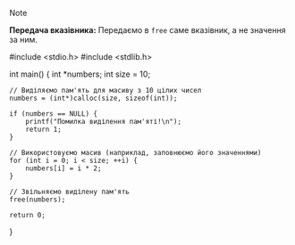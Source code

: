 >[!Note]
>**Передача вказівника:** Передаємо в `free` саме вказівник, а не значення за ним.

#include <stdio.h>
#include <stdlib.h>

int main() {
    int *numbers;
    int size = 10;

    // Виділяємо пам'ять для масиву з 10 цілих чисел
    numbers = (int*)calloc(size, sizeof(int));

    if (numbers == NULL) {
        printf("Помилка виділення пам'яті!\n");
        return 1;
    }

    // Використовуємо масив (наприклад, заповнюємо його значеннями)
    for (int i = 0; i < size; ++i) {
        numbers[i] = i * 2;
    }

    // Звільняємо виділену пам'ять
    free(numbers);

    return 0;
}